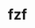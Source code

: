 ---
title: "fzf"
layout: cache
categories: [package, develop-2023-12-24]
meta: {"versions": ["0.44.1"], "compilers": ["gcc@=7.5.0"], "oss": ["ubuntu18.04"], "platforms": ["linux"], "targets": ["x86_64_v3"], "stacks": ["developer-tools", "root"], "num_specs": 1, "num_specs_by_stack": {"developer-tools": 1, "root": 1}}
spec_details: [{"hash": "hi2cmq5thspr65aoiw6i6vqtj6hsuri6", "compiler": "gcc@=7.5.0", "versions": ["0.44.1"], "os": "ubuntu18.04", "platform": "linux", "target": "x86_64_v3", "variants": ["build_system=makefile", "~vim"], "stacks": ["developer-tools", "root"], "size": "-", "tarball": "https://binaries.spack.io/releases/develop-2023-12-24/build_cache/linux-ubuntu18.04-x86_64_v3/gcc-7.5.0/fzf-0.44.1/linux-ubuntu18.04-x86_64_v3-gcc-7.5.0-fzf-0.44.1-hi2cmq5thspr65aoiw6i6vqtj6hsuri6.spack"}]
---
